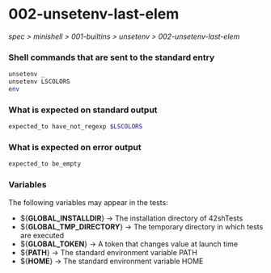 # 002-unsetenv-last-elem

*spec > minishell > 001-builtins > unsetenv > 002-unsetenv-last-elem*

### Shell commands that are sent to the standard entry

```bash
unsetenv _
unsetenv LSCOLORS
env
```

### What is expected on standard output

```bash
expected_to have_not_regexp $LSCOLORS
```

### What is expected on error output

```bash
expected_to be_empty
```

### Variables

The following variables may appear in the tests:

* ${**GLOBAL_INSTALLDIR**} -> The installation directory of 42shTests
* ${**GLOBAL_TMP_DIRECTORY**} -> The temporary directory in which tests are executed
* ${**GLOBAL_TOKEN**} -> A token that changes value at launch time
* ${**PATH**} -> The standard environment variable PATH
* ${**HOME**} -> The standard environment variable HOME
